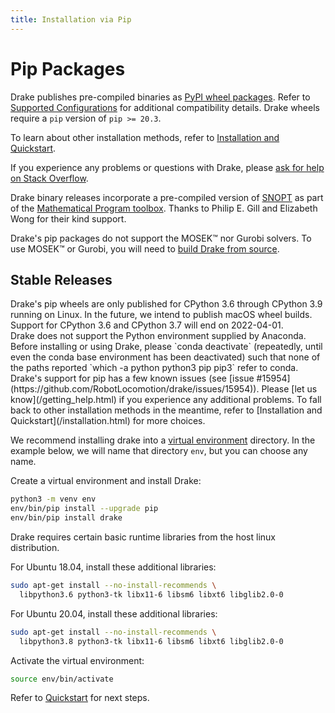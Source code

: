 ```yaml
---
title: Installation via Pip
---
```


# Pip Packages

Drake publishes pre-compiled binaries as
[PyPI wheel packages](https://pypi.org/project/drake/).  Refer to
[Supported Configurations](/installation.html#supported-configurations)
for additional compatibility details.  Drake wheels require a `pip`
version of `pip >= 20.3`.

To learn about other installation methods, refer to
[Installation and Quickstart](/installation.html).

If you experience any problems or questions with Drake, please
[ask for help on Stack Overflow](/getting_help.html).

Drake binary releases incorporate a pre-compiled version of
[SNOPT](https://ccom.ucsd.edu/~optimizers/solvers/snopt/) as part of the
[Mathematical Program toolbox](https://drake.mit.edu/doxygen_cxx/group__solvers.html).
Thanks to Philip E. Gill and Elizabeth Wong for their kind support.

Drake's pip packages do not support the MOSEK™ nor Gurobi solvers. To use
MOSEK™ or Gurobi, you will need to [build Drake from source](/from_source.html).

## Stable Releases

<div class="warning" markdown="1">
Drake's pip wheels are only published for CPython 3.6 through CPython 3.9
running on Linux.  In the future, we intend to publish macOS wheel builds.
</div>

<div class="warning" markdown="1">
Support for CPython 3.6 and CPython 3.7 will end on 2022-04-01.
</div>

<div class="warning" markdown="1">
Drake does not support the Python environment supplied by Anaconda. Before
installing or using Drake, please `conda deactivate` (repeatedly, until even
the conda base environment has been deactivated) such that none of the paths
reported `which -a python python3 pip pip3` refer to conda.
</div>

<div class="warning" markdown="1">
Drake's support for pip has a few known issues (see
[issue #15954](https://github.com/RobotLocomotion/drake/issues/15954)).
Please [let us know](/getting_help.html) if you
experience any additional problems. To fall back to other installation methods
in the meantime, refer to [Installation and Quickstart](/installation.html)
for more choices.
</div>

We recommend installing drake into a
[virtual environment](https://packaging.python.org/guides/installing-using-pip-and-virtual-environments/#creating-a-virtual-environment)
directory.  In the example below, we will name that directory ``env``, but you
can choose any name.

Create a virtual environment and install Drake:

```bash
python3 -m venv env
env/bin/pip install --upgrade pip
env/bin/pip install drake
```

Drake requires certain basic runtime libraries from the host linux distribution.

For Ubuntu 18.04, install these additional libraries:

```bash
sudo apt-get install --no-install-recommends \
  libpython3.6 python3-tk libx11-6 libsm6 libxt6 libglib2.0-0
```

For Ubuntu 20.04, install these additional libraries:

```bash
sudo apt-get install --no-install-recommends \
  libpython3.8 python3-tk libx11-6 libsm6 libxt6 libglib2.0-0
```

Activate the virtual environment:

```bash
source env/bin/activate
````

Refer to [Quickstart](/installation.html#quickstart) for next steps.
